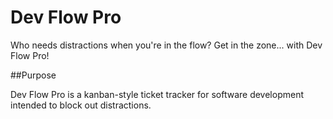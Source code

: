 # Dev Flow Pro

Who needs distractions when you're in the flow? Get in the zone... with Dev Flow Pro!

##Purpose

Dev Flow Pro is a kanban-style ticket tracker for software development intended to block out distractions.
